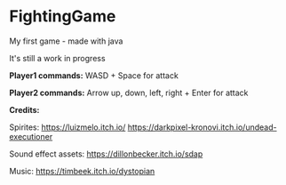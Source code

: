 # FightingGame
My first game - made with java

It's still a work in progress


**Player1 commands:** WASD + Space for attack

**Player2 commands:** Arrow up, down, left, right + Enter for attack

**Credits:**

Spirites: 
https://luizmelo.itch.io/
https://darkpixel-kronovi.itch.io/undead-executioner

Sound effect assets: 
https://dillonbecker.itch.io/sdap

Music: https://timbeek.itch.io/dystopian
